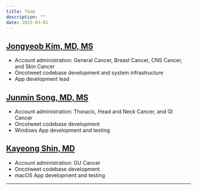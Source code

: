 ```yaml
---
title: Team
description: ""
date: 2025-03-01
---
```


## [Jongyeob Kim, MD, MS](https://scholar.google.com/citations?user=7VjefOQAAAAJ&hl=en&oi=ao)  
- Account administration: General Cancer, Breast Cancer, CNS Cancer, and Skin Cancer  
- Oncotweet codebase development and system infrastructure  
- App development lead

## [Junmin Song, MD, MS](https://scholar.google.com/citations?user=4PR_CKsAAAAJ&hl=en)  
- Account administration: Thoracic, Head and Neck Cancer, and GI Cancer  
- Oncotweet codebase development
- Windows App development and testing

## [Kayeong Shin, MD]()  
- Account administration: GU Cancer  
- Oncotweet codebase development 
- macOS App development and testing

<hr />
